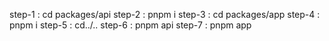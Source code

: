 step-1 : cd packages/api
step-2 : pnpm i
step-3 : cd packages/app
step-4 : pnpm i
step-5 : cd../..
step-6 : pnpm api
step-7 : pnpm app
